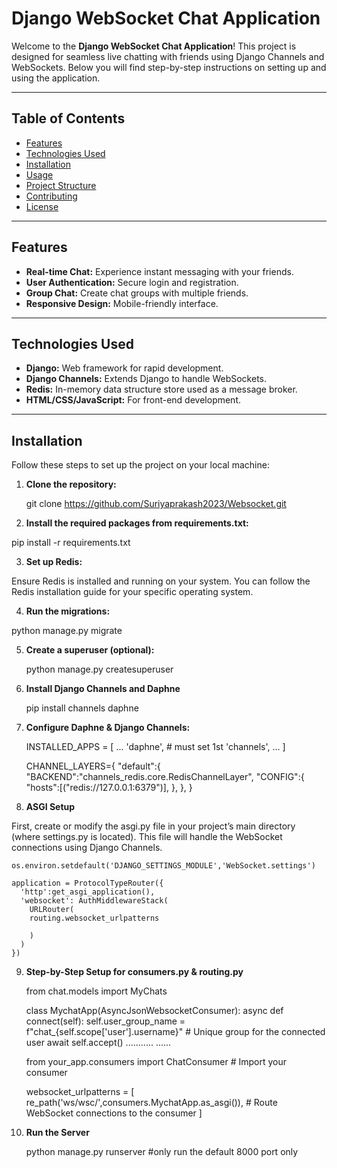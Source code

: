 # Django WebSocket Chat Application

Welcome to the **Django WebSocket Chat Application**! This project is designed for seamless live chatting with friends using Django Channels and WebSockets. Below you will find step-by-step instructions on setting up and using the application.

---

## Table of Contents

- [Features](#features)
- [Technologies Used](#technologies-used)
- [Installation](#installation)
- [Usage](#usage)
- [Project Structure](#project-structure)
- [Contributing](#contributing)
- [License](#license)

---

## Features

- **Real-time Chat:** Experience instant messaging with your friends.
- **User Authentication:** Secure login and registration.
- **Group Chat:** Create chat groups with multiple friends.
- **Responsive Design:** Mobile-friendly interface.

---

## Technologies Used

- **Django:** Web framework for rapid development.
- **Django Channels:** Extends Django to handle WebSockets.
- **Redis:** In-memory data structure store used as a message broker.
- **HTML/CSS/JavaScript:** For front-end development.

---

## Installation

Follow these steps to set up the project on your local machine:

1. **Clone the repository:**

  
   git clone https://github.com/Suriyaprakash2023/Websocket.git


2. **Install the required packages from requirements.txt:**

  pip install -r requirements.txt

3. **Set up Redis:**

 Ensure Redis is installed and running on your system. You can follow the Redis installation guide for your specific operating system.


4. **Run the migrations:**

  python manage.py migrate

5. **Create a superuser (optional):**
    
    python manage.py createsuperuser

6. **Install Django Channels and Daphne**

    pip install channels daphne

7. **Configure Daphne & Django Channels:**

    INSTALLED_APPS = [
    ...
    'daphne',  # must set 1st 
    'channels',
    ...
    ]


    CHANNEL_LAYERS={
        "default":{
          "BACKEND":"channels_redis.core.RedisChannelLayer",
          "CONFIG":{
            "hosts":[("redis://127.0.0.1:6379")],
          },
        },
      }


8. **ASGI Setup**

  First, create or modify the asgi.py file in your project’s main directory (where settings.py is located). This file will handle the WebSocket connections using Django Channels.
  
  
    os.environ.setdefault('DJANGO_SETTINGS_MODULE','WebSocket.settings')

    application = ProtocolTypeRouter({
      'http':get_asgi_application(),
      'websocket': AuthMiddlewareStack(
        URLRouter(
        routing.websocket_urlpatterns

        )
      )
    })

9. **Step-by-Step Setup for consumers.py  &  routing.py**

    
    from chat.models import MyChats

    class MychatApp(AsyncJsonWebsocketConsumer):
        async def connect(self):
            self.user_group_name = f"chat_{self.scope['user'].username}"  # Unique group for the connected user
            await self.accept() 
            ...........
            ......


    from your_app.consumers import ChatConsumer  # Import your consumer

    websocket_urlpatterns = [
         re_path('ws/wsc/',consumers.MychatApp.as_asgi()),  # Route WebSocket connections to the consumer
    ]

10. **Run the Server**  

    python manage.py runserver   #only run the default 8000 port only 
